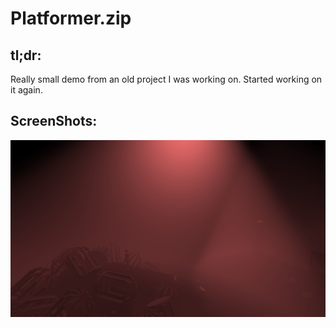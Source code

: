# Platformer.zip

## tl;dr:
Really small demo from an old project I was working on.
Started working on it again.

## ScreenShots:
<img align="center" src="https://raw.githubusercontent.com/MarcelvanDuijnDev/Unity_Builds/main/OtherFiles/ScreenShot_Platformer_1.jpg">

